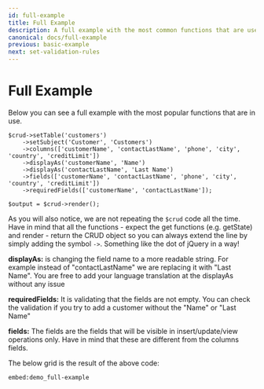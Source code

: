 ```yaml
---
id: full-example
title: Full Example
description: A full example with the most common functions that are used with Grocery CRUD. 
canonical: docs/full-example
previous: basic-example
next: set-validation-rules
---
```


# Full Example

Below you can see a full example with the most popular functions that are in use.

<pre><code class="language-php">$crud->setTable('customers')
    ->setSubject('Customer', 'Customers')
    ->columns(['customerName', 'contactLastName', 'phone', 'city', 'country', 'creditLimit'])
    ->displayAs('customerName', 'Name')
    ->displayAs('contactLastName', 'Last Name')
    ->fields(['customerName', 'contactLastName', 'phone', 'city', 'country', 'creditLimit'])
    ->requiredFields(['customerName', 'contactLastName']);

$output = $crud->render();</code></pre>

As you will also notice, we are not repeating the <code>$crud</code> code all the time. Have in mind that all the functions - expect the get functions (e.g. getState) and render - return the CRUD object so you can always extend the line by simply adding the symbol <code>-&gt;</code>. Something like the dot of jQuery in a way!

<strong>displayAs:</strong> is changing the field name to a more readable string. For example instead of "contactLastName" we are replacing it with "Last Name". You are free to add your language translation at the displayAs without any issue

<strong>requiredFields:</strong> It is validating that the fields are not empty. You can check the validation if you try to add a customer without the "Name" or "Last Name"

<strong>fields:</strong> The fields are the fields that will be visible in insert/update/view operations only. Have in mind that these are different from the columns fields.

The below grid is the result of the above code:

`embed:demo_full-example`